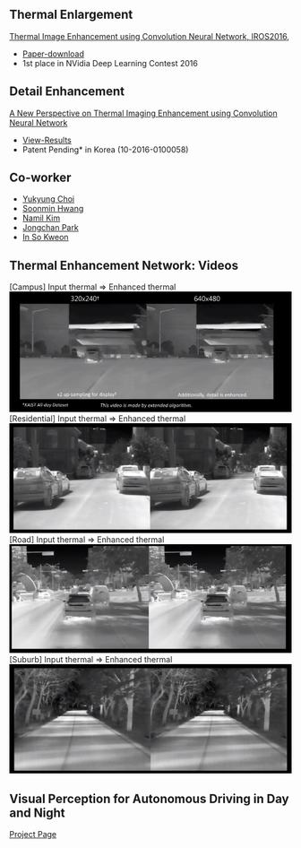 
## Thermal Enlargement

[Thermal Image Enhancement using Convolution Neural Network, IROS2016](https://sites.google.com/site/ykchoicv/ten), 
- [Paper-download](https://www.dropbox.com/s/utazd1mj22r3w8y/IROS2016_TEN_Final_High.pdf?dl=0)
- 1st place in NVidia Deep Learning Contest 2016

## Detail Enhancement
[A New Perspective on Thermal Imaging Enhancement using Convolution Neural Network](https://sites.google.com/site/ykchoicv/tenr)
- [View-Results](http://multispectral.kaist.ac.kr/TENR/show-RGBT-67-test-result.html)
- Patent Pending* in Korea (10-2016-0100058)

## Co-worker
- [Yukyung Choi](https://github.com/unizard)
- [Soonmin Hwang](https://github.com/SoonminHwang)
- [Namil Kim](https://github.com/nlkim0817)
- [Jongchan Park](https://github.com/Jongchan)
- [In So Kweon](https://rcv.kaist.ac.kr)

## Thermal Enhancement Network: Videos 

[Campus] Input thermal => Enhanced thermal
[![Campus](https://github.com/kaist-rcv/multispectral/blob/master/capture1.png)](https://youtu.be/WPjacBXYM_w)
[Residential] Input thermal => Enhanced thermal
[![Residential](https://github.com/kaist-rcv/multispectral/blob/master/capture2.PNG)](https://youtu.be/vXA5Wm9twCA)
[Road] Input thermal => Enhanced thermal
[![Road](https://github.com/kaist-rcv/multispectral/blob/master/capture3.PNG)](https://youtu.be/NEJa0_KuPpY)
[Suburb] Input thermal => Enhanced thermal
[![Suburb](https://github.com/kaist-rcv/multispectral/blob/master/capture4.PNG)](https://youtu.be/9CYuuitYZ8I)



## Visual Perception for Autonomous Driving in Day and Night
[Project Page](https://sites.google.com/site/ykchoicv/multispectral)
